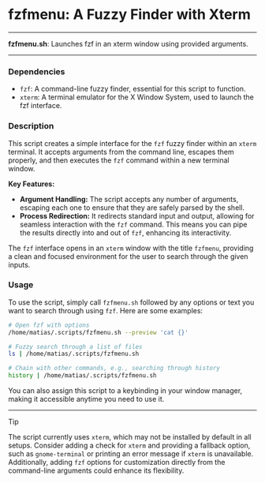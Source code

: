 # fzfmenu: A Fuzzy Finder with Xterm

---

**fzfmenu.sh**: Launches fzf in an xterm window using provided arguments.

---

### Dependencies

- `fzf`: A command-line fuzzy finder, essential for this script to function.
- `xterm`: A terminal emulator for the X Window System, used to launch the fzf interface.

### Description

This script creates a simple interface for the `fzf` fuzzy finder within an `xterm` terminal. It accepts arguments from the command line, escapes them properly, and then executes the `fzf` command within a new terminal window. 

**Key Features:**

- **Argument Handling:** The script accepts any number of arguments, escaping each one to ensure that they are safely parsed by the shell.
- **Process Redirection:** It redirects standard input and output, allowing for seamless interaction with the `fzf` command. This means you can pipe the results directly into and out of `fzf`, enhancing its interactivity.

The `fzf` interface opens in an `xterm` window with the title `fzfmenu`, providing a clean and focused environment for the user to search through the given inputs.

### Usage

To use the script, simply call `fzfmenu.sh` followed by any options or text you want to search through using `fzf`. Here are some examples:

```bash
# Open fzf with options
/home/matias/.scripts/fzfmenu.sh --preview 'cat {}'

# Fuzzy search through a list of files
ls | /home/matias/.scripts/fzfmenu.sh

# Chain with other commands, e.g., searching through history
history | /home/matias/.scripts/fzfmenu.sh
```

You can also assign this script to a keybinding in your window manager, making it accessible anytime you need to use it.

---

> [!TIP]  
> The script currently uses `xterm`, which may not be installed by default in all setups. Consider adding a check for `xterm` and providing a fallback option, such as `gnome-terminal` or printing an error message if `xterm` is unavailable. Additionally, adding `fzf` options for customization directly from the command-line arguments could enhance its flexibility.